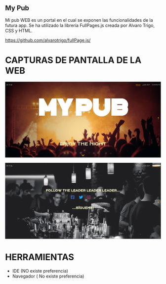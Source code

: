 ## My Pub
Mi pub WEB es un portal en el cual se exponen las funcionalidades de la futura app.
Se ha utilizado la librería FullPages.js creada por Alvaro Trigo, CSS y HTML.

https://github.com/alvarotrigo/fullPage.js/


# CAPTURAS DE PANTALLA DE LA WEB

 ![Image](https://github.com/davidmorenocapel/GeeksHubs-P2---Website-2.0/blob/master/1.jpg) 
 
 ![Image](https://github.com/davidmorenocapel/GeeksHubs-P2---Website-2.0/blob/master/2.jpg) 

# HERRAMIENTAS 

- IDE (NO existe preferencia)
- Navegador ( No existe preferencia)







